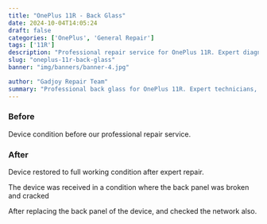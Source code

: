 ```yaml
---
title: "OnePlus 11R - Back Glass"
date: 2024-10-04T14:05:24
draft: false
categories: ['OnePlus', 'General Repair']
tags: ['11R']
description: "Professional repair service for OnePlus 11R. Expert diagnosis and quality repairs in Bangalore."
slug: "oneplus-11r-back-glass"
banner: "img/banners/banner-4.jpg"

author: "Gadjoy Repair Team"
summary: "Professional back glass for OnePlus 11R. Expert technicians, quality parts, warranty included."
---
```


### Before

Device condition before our professional repair service.

### After

Device restored to full working condition after expert repair.

The device was received in a condition where the back panel was broken and cracked

After replacing the back panel of the device, and checked the network also.